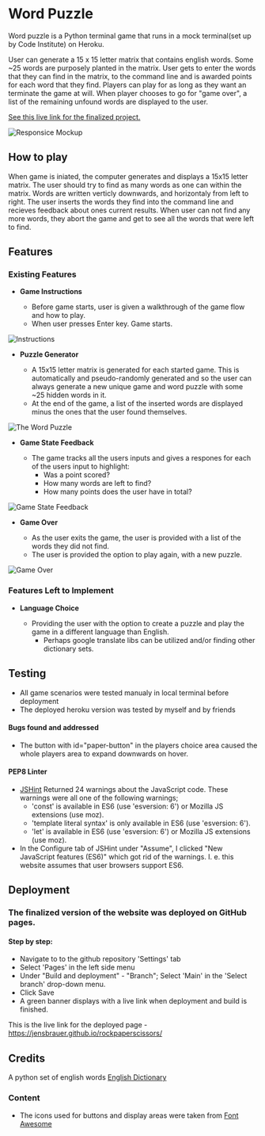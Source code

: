 # Word Puzzle

Word puzzle is a Python terminal game that runs in a mock terminal(set up by Code Institute) on Heroku.

User can generate a 15 x 15 letter matrix that contains english words. Some ~25 words are purposely planted in the matrix.
User gets to enter the words that they can find in the matrix, to the command line and is awarded points for each word that they find. Players can play for as long as they want an terminate the game at will.
When player chooses to go for "game over", a list of the remaining unfound words are displayed to the user.

[See this live link for the finalized project.](https://wordpuzzle.herokuapp.com/)

![Responsice Mockup](#)

## How to play

When game is iniated, the computer generates and displays a 15x15 letter matrix.
The user should try to find as many words as one can within the matrix.
Words are written verticly downwards, and horizontaly from left to right.
The user inserts the words they find into the command line and recieves feedback about ones current results.
When user can not find any more words, they abort the game and get to see all the words that were left to find.


## Features 

### Existing Features

- __Game Instructions__

  - Before game starts, user is given a walkthrough of the game flow and how to play.
  - When user presses Enter key. Game starts.

![Instructions](#)

- __Puzzle Generator__

  - A 15x15 letter matrix is generated for each started game. This is automatically and pseudo-randomly generated and so the user can always generate a new unique game and word puzzle with some ~25 hidden words in it.
  - At the end of the game, a list of the inserted words are displayed minus the ones that the user found themselves.

![The Word Puzzle](#)

- __Game State Feedback__

  - The game tracks all the users inputs and gives a respones for each of the users input to highlight:
    - Was a point scored?
    - How many words are left to find?
    - How many points does the user have in total?

![Game State Feedback](#)

- __Game Over__

  - As the user exits the game, the user is provided with a list of the words they did not find. 
  - The user is provided the option to play again, with a new puzzle.

![Game Over](#)


### Features Left to Implement

- __Language Choice__

  - Providing the user with the option to create a puzzle and play the game in a different language than English.
    - Perhaps google translate libs can be utilized and/or finding other dictionary sets.


## Testing 

- All game scenarios were tested manualy in local terminal before deployment
- The deployed heroku version was tested by myself and by friends

#### Bugs found and addressed
- The button with id="paper-button" in the players choice area caused the whole players area to expand downwards on hover.

#### PEP8 Linter
- [JSHint](https://jshint.com/) Returned 24 warnings about the JavaScript code. These warnings were all one of the following warnings;
  - 'const' is available in ES6 (use 'esversion: 6') or Mozilla JS extensions (use moz).
  - 'template literal syntax' is only available in ES6 (use 'esversion: 6').
  - 'let' is available in ES6 (use 'esversion: 6') or Mozilla JS extensions (use moz).
- In the Configure tab of JSHint under "Assume", I clicked "New JavaScript features (ES6)" which got rid of the warnings. I. e. this website assumes that user browsers support ES6.

## Deployment

### The finalized version of the website was deployed on GitHub pages.
#### Step by step:
- Navigate to to the github repository 'Settings' tab
- Select 'Pages' in the left side menu
- Under "Build and deployment" - "Branch"; Select 'Main' in the 'Select branch' drop-down menu.
- Click Save
- A green banner displays with a live link when deployment and build is finished.

This is the live link for the deployed page - https://jensbrauer.github.io/rockpaperscissors/


## Credits 
A python set of english words
[English Dictionary](https://pypi.org/project/english-words/)


### Content 

- The icons used for buttons and display areas were taken from [Font Awesome](https://fontawesome.com/)